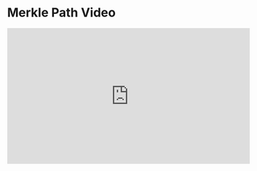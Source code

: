 # Merkle Path Video

<iframe width="560" height="315" src="https://www.youtube.com/embed/ZQDIUGlHkqE?rel=0" frameborder="0" allow="autoplay; encrypted-media" allowfullscreen></iframe>
